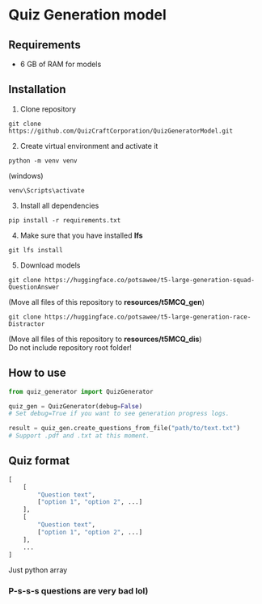 # Quiz Generation model
## Requirements
* 6 GB of RAM for models

## Installation

1. Clone repository
```console
git clone https://github.com/QuizCraftCorporation/QuizGeneratorModel.git
```

2. Create virtual environment and activate it
```console
python -m venv venv
```
(windows)
```console
venv\Scripts\activate
```
3. Install all dependencies
```console
pip install -r requirements.txt
```
4. Make sure that you have installed **lfs**
```console
git lfs install
```

5. Download models
```console
git clone https://huggingface.co/potsawee/t5-large-generation-squad-QuestionAnswer
```
(Move all files of this repository to **resources/t5MCQ_gen**)

```console
git clone https://huggingface.co/potsawee/t5-large-generation-race-Distractor
```
(Move all files of this repository to **resources/t5MCQ_dis**)
<br/>
Do not include repository root folder!

## How to use
```python
from quiz_generator import QuizGenerator

quiz_gen = QuizGenerator(debug=False)
# Set debug=True if you want to see generation progress logs.

result = quiz_gen.create_questions_from_file("path/to/text.txt")
# Support .pdf and .txt at this moment.

```

## Quiz format
```python
[
    [
        "Question text", 
        ["option 1", "option 2", ...]
    ],
    [
        "Question text", 
        ["option 1", "option 2", ...]
    ],
    ...
]
```
Just python array

### P-s-s-s questions are very bad lol)